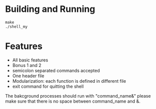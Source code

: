 # Building and Running

    make
    ./shell_my

# Features
- All basic features
- Bonus 1 and 2
- semicolon separated commands accepted
- One header file
- Modularization: each function is defined in different file
- exit command for quitting the shell

The bakcground processes should run with "command_name&" please make sure that there is no space between command_name and &.
